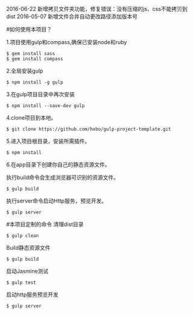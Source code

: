 2016-06-22  新增拷贝文件夹功能，修复错误：没有压缩的js、css不能拷贝到dist
2016-05-07  新增文件合并自动更改路径添加版本号

#如何使用本项目？

1.项目使用gulp和compass,确保已安装node和ruby

    $ gem install sass
    $ gem install compass

2.全局安装gulp

    $ npm install -g gulp

3.在gulp项目目录中再次安装

    $ npm install --save-dev gulp

4.clone项目到本地。

    $ git clone https://github.com/hxbo/gulp-project-template.git

5.进入项目根目录，安装所需插件。

    $ npm install

6.在app目录下创建你自己的静态资源文件。

执行build命令会生成浏览器可识别的资源文件。

	$ gulp build

执行server命令启动Http服务，预览开发。

	$ gulp server

#本项目定制的命令
清理dist目录

    $ gulp clean

Build静态资源文件

    $ gulp build

启动Jasmine测试

    $ gulp test

启动http服务预览开发

    $ gulp server


